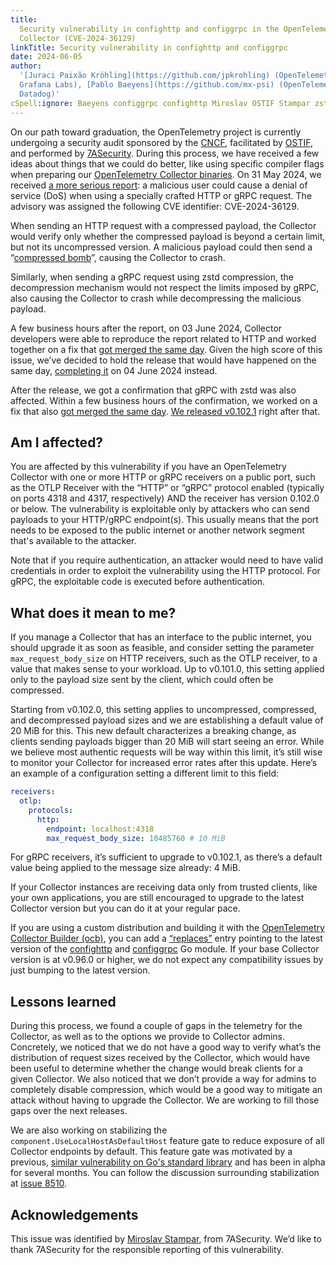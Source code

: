 ```yaml
---
title:
  Security vulnerability in confighttp and configgrpc in the OpenTelemetry
  Collector (CVE-2024-36129)
linkTitle: Security vulnerability in confighttp and configgrpc
date: 2024-06-05
author:
  '[Juraci Paixão Kröhling](https://github.com/jpkrohling) (OpenTelemetry,
  Grafana Labs), [Pablo Baeyens](https://github.com/mx-psi) (OpenTelemetry,
  Datadog)'
cSpell:ignore: Baeyens configgrpc confighttp Miroslav OSTIF Stampar zstd
---
```


On our path toward graduation, the OpenTelemetry project is currently undergoing
a security audit sponsored by the [CNCF](https://www.cncf.io/), facilitated by
[OSTIF](https://ostif.org/), and performed by
[7ASecurity](https://7asecurity.com/). During this process, we have received a
few ideas about things that we could do better, like using specific compiler
flags when preparing our
[OpenTelemetry Collector binaries](https://github.com/open-telemetry/opentelemetry-collector-releases/releases).
On 31 May 2024, we received
[a more serious report](https://github.com/open-telemetry/opentelemetry-collector/security/advisories/GHSA-c74f-6mfw-mm4v):
a malicious user could cause a denial of service (DoS) when using a specially
crafted HTTP or gRPC request. The advisory was assigned the following CVE
identifier: CVE-2024-36129.

When sending an HTTP request with a compressed payload, the Collector would
verify only whether the compressed payload is beyond a certain limit, but not
its uncompressed version. A malicious payload could then send a
“[compressed bomb](https://en.wikipedia.org/wiki/Zip_bomb)”, causing the
Collector to crash.

Similarly, when sending a gRPC request using zstd compression, the decompression
mechanism would not respect the limits imposed by gRPC, also causing the
Collector to crash while decompressing the malicious payload.

A few business hours after the report, on 03 June 2024, Collector developers
were able to reproduce the report related to HTTP and worked together on a fix
that
[got merged the same day](https://github.com/open-telemetry/opentelemetry-collector/pull/10289).
Given the high score of this issue, we’ve decided to hold the release that would
have happened on the same day,
[completing it](https://github.com/open-telemetry/opentelemetry-collector-releases/releases/tag/v0.102.0)
on 04 June 2024 instead.

After the release, we got a confirmation that gRPC with zstd was also affected.
Within a few business hours of the confirmation, we worked on a fix that also
[got merged the same day](https://github.com/open-telemetry/opentelemetry-collector/pull/10323).
[We released v0.102.1](https://github.com/open-telemetry/opentelemetry-collector-releases/releases/tag/v0.102.1)
right after that.

## Am I affected?

You are affected by this vulnerability if you have an OpenTelemetry Collector
with one or more HTTP or gRPC receivers on a public port, such as the OTLP
Receiver with the “HTTP” or “gRPC” protocol enabled (typically on ports 4318 and
4317, respectively) AND the receiver has version 0.102.0 or below. The
vulnerability is exploitable only by attackers who can send payloads to your
HTTP/gRPC endpoint(s). This usually means that the port needs to be exposed to
the public internet or another network segment that's available to the attacker.

Note that if you require authentication, an attacker would need to have valid
credentials in order to exploit the vulnerability using the HTTP protocol. For
gRPC, the exploitable code is executed before authentication.

## What does it mean to me?

If you manage a Collector that has an interface to the public internet, you
should upgrade it as soon as feasible, and consider setting the parameter
`max_request_body_size` on HTTP receivers, such as the OTLP receiver, to a value
that makes sense to your workload. Up to v0.101.0, this setting applied only to
the payload size sent by the client, which could often be compressed.

Starting from v0.102.0, this setting applies to uncompressed, compressed, and
decompressed payload sizes and we are establishing a default value of 20 MiB for
this. This new default characterizes a breaking change, as clients sending
payloads bigger than 20 MiB will start seeing an error. While we believe most
authentic requests will be way within this limit, it’s still wise to monitor
your Collector for increased error rates after this update. Here’s an example of
a configuration setting a different limit to this field:

```yaml
receivers:
  otlp:
    protocols:
      http:
        endpoint: localhost:4318
        max_request_body_size: 10485760 # 10 MiB
```

For gRPC receivers, it’s sufficient to upgrade to v0.102.1, as there’s a default
value being applied to the message size already: 4 MiB.

If your Collector instances are receiving data only from trusted clients, like
your own applications, you are still encouraged to upgrade to the latest
Collector version but you can do it at your regular pace.

If you are using a custom distribution and building it with the
[OpenTelemetry Collector Builder (ocb)](/docs/collector/custom-collector/), you
can add a
[“replaces”](https://github.com/open-telemetry/opentelemetry-collector/tree/main/cmd/builder#configuration)
entry pointing to the latest version of the
[confighttp](http://go.opentelemetry.io/collector/config/confighttp) and
[configgrpc](http://go.opentelemetry.io/collector/config/configgrpc) Go module.
If your base Collector version is at v0.96.0 or higher, we do not expect any
compatibility issues by just bumping to the latest version.

## Lessons learned

During this process, we found a couple of gaps in the telemetry for the
Collector, as well as to the options we provide to Collector admins. Concretely,
we noticed that we do not have a good way to verify what’s the distribution of
request sizes received by the Collector, which would have been useful to
determine whether the change would break clients for a given Collector. We also
noticed that we don’t provide a way for admins to completely disable
compression, which would be a good way to mitigate an attack without having to
upgrade the Collector. We are working to fill those gaps over the next releases.

We are also working on stabilizing the `component.UseLocalHostAsDefaultHost`
feature gate to reduce exposure of all Collector endpoints by default. This
feature gate was motivated by a previous,
[similar vulnerability on Go's standard library](https://github.com/advisories/GHSA-4374-p667-p6c8)
and has been in alpha for several months. You can follow the discussion
surrounding stabilization at
[issue 8510](https://github.com/open-telemetry/opentelemetry-collector/issues/8510).

## Acknowledgements

This issue was identified by [Miroslav Stampar](https://github.com/stamparm/),
from 7ASecurity. We’d like to thank 7ASecurity for the responsible reporting of
this vulnerability.
